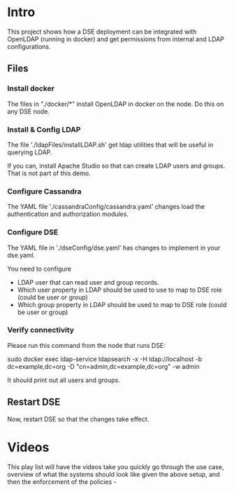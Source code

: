 # Intro

This project shows how a DSE deployment can be integrated
with OpenLDAP (running in docker) and get permissions from internal 
and LDAP configurations.

## Files

### Install docker

The files in "./docker/*" install OpenLDAP in docker on the node.  Do this on any DSE node.

### Install & Config LDAP

The file './ldapFiles/installLDAP.sh' get ldap utilities that will be useful in querying LDAP.  

If you can, install Apache Studio so that can create LDAP users and groups.  That is not part of this demo.

### Configure Cassandra

The YAML file './cassandraConfig/cassandra.yaml' changes load the authentication and authorization modules.

### Configure DSE

The YAML file in './dseConfig/dse.yaml' has changes to implement in your dse.yaml.

You need to configure 

- LDAP user that can read user and group records.
- Which user property in LDAP should be used to use to map to DSE role (could be user or group)
- Which group property in LDAP should be used to map to DSE role (could be user or group)

###  Verify connectivity

Please run this command from the node that runs DSE:

sudo docker exec ldap-service ldapsearch -x -H ldap://localhost -b dc=example,dc=org -D "cn=admin,dc=example,dc=org" -w admin

It should print out all users and groups. 

## Restart DSE
Now, restart DSE so that the changes take effect.


# Videos
This play list will have the videos take you quickly go through the use case, overview of what the 
systems should look like given the above setup, and then the enforcement of the policies -  